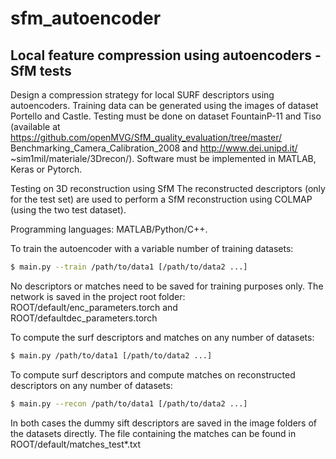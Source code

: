 # sfm_autoencoder

## Local feature compression using autoencoders - SfM tests

Design a compression strategy for local SURF descriptors using autoencoders. Training data can be generated using the images of dataset Portello
and Castle. Testing must be done on dataset FountainP-11 and Tiso (available at https://github.com/openMVG/SfM_quality_evaluation/tree/master/
Benchmarking_Camera_Calibration_2008 and http://www.dei.unipd.it/
~sim1mil/materiale/3Drecon/). Software must be implemented in MATLAB, Keras or Pytorch.

Testing on 3D reconstruction using SfM The reconstructed descriptors (only for the test set) are used to perform a SfM reconstruction
using COLMAP (using the two test dataset).

Programming languages: MATLAB/Python/C++.

To train the autoencoder with a variable number of training datasets: 

```sh
$ main.py --train /path/to/data1 [/path/to/data2 ...]
```
No descriptors or matches need to be saved for training purposes only. The network is saved in the project root folder: ROOT/default/enc_parameters.torch and ROOT/defaultdec_parameters.torch 

To compute the surf descriptors and matches on any number of datasets:

```sh
$ main.py /path/to/data1 [/path/to/data2 ...]
```

To compute surf descriptors and compute matches on reconstructed descriptors on any number of datasets:

```sh
$ main.py --recon /path/to/data1 [/path/to/data2 ...]
```
In both cases the dummy sift descriptors are saved in the image folders of the datasets directly. The file containing the matches can be found in ROOT/default/matches_test*.txt


